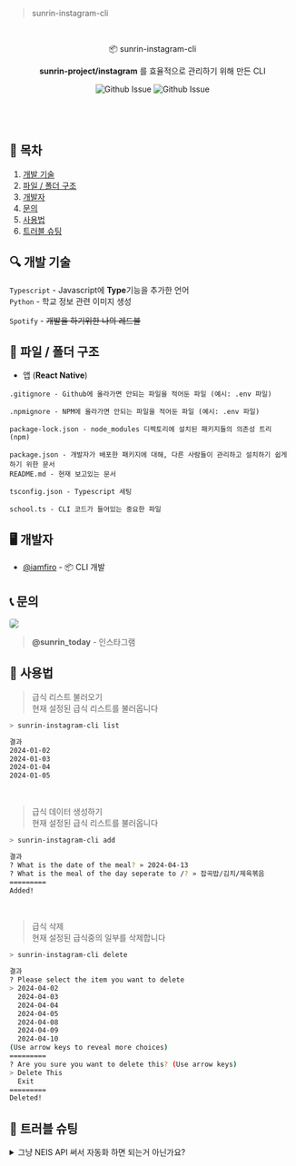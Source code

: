 > sunrin-instagram-cli


<br/>
<p align="center">📦 sunrin-instagram-cli</p>
<p align="center"><b>sunrin-project/instagram</b> 를 효율적으로 관리하기 위해 만든 CLI</p>

<div align="center">

![Github Issue](https://img.shields.io/github/issues/sunrin-project/instagram)
![Github Issue](https://img.shields.io/github/issues-pr/sunrin-project/instagram)

</div>

<div style="height: 40px">ㅤ</div>

## 📄 목차
1. [개발 기술](#tech)
2. [파일 / 폴더 구조](#folder)
3. [개발자](#developer)
4. [문의](#contact)
5. [사용법](#howto)
5. [트러블 슈팅](#trouble)

## 🔍 개발 기술 <a id="tech"></a>
`Typescript` - Javascript에 **Type**기능을 추가한 언어<br/>
`Python` - 학교 정보 관련 이미지 생성<br/>

`Spotify` - ~~개발을 하기위한 나의 레드불~~

## 📂 파일 / 폴더 구조 <a id="folder"></a>
- 앱 (**React Native**)
```
.gitignore - Github에 올라가면 안되는 파일을 적어둔 파일 (예시: .env 파일)

.npmignore - NPM에 올라가면 안되는 파일을 적어둔 파일 (예시: .env 파일)

package-lock.json - node_modules 디렉토리에 설치된 패키지들의 의존성 트리 (npm)

package.json - 개발자가 배포한 패키지에 대해, 다른 사람들이 관리하고 설치하기 쉽게 하기 위한 문서
README.md - 현재 보고있는 문서

tsconfig.json - Typescript 세팅

school.ts - CLI 코드가 들어있는 중요한 파일
```

## 🖥️ 개발자 <a id="developer"></a>
- <a href="https://github.com/iamfiro">@iamfiro</a> - 📦 CLI 개발

## 📞 문의 <a id="contact"></a>
<a href="https://www.instagram.com/sunrin_life/"><img style="border-radius: 4px" src="https://img.shields.io/badge/Instagram-E4405F?style=flat-square&logo=Instagram&logoColor=white&link=https://www.instagram.com/sunrin_today/"/></a>
> **@sunrin_today** - 인스타그램

## 📎 사용법
> 급식 리스트 불러오기<br/>
> 현재 설정된 급식 리스트를 불러옵니다

```bash
> sunrin-instagram-cli list

결과
2024-01-02
2024-01-03
2024-01-04
2024-01-05
```

<br/>

> 급식 데이터 생성하기<br/>
> 현재 설정된 급식 리스트를 불러옵니다

```bash
> sunrin-instagram-cli add

결과
? What is the date of the meal? » 2024-04-13
? What is the meal of the day seperate to /? » 잡곡밥/김치/제육볶음
=========
Added!
```

<br/>

> 급식 삭제<br/>
> 현재 설정된 급식중의 일부를 삭제합니다
```bash
> sunrin-instagram-cli delete

결과
? Please select the item you want to delete
> 2024-04-02
  2024-04-03
  2024-04-04
  2024-04-05
  2024-04-08
  2024-04-09
  2024-04-10
(Use arrow keys to reveal more choices)
=========
? Are you sure you want to delete this? (Use arrow keys)
> Delete This
  Exit
=========
Deleted!
```

## 🤬 트러블 슈팅 <a id="trouble"></a>
<details>
  <summary>그냥 NEIS API 써서 자동화 하면 되는거 아닌가요?</summary>
  <br/>
  저희는 프로젝트 초기에 NEIS API를 활용하여 프로그램을 자동화하려는 계획을 세웠습니다.<br/>그러나 개발 중에 NEIS API를 사용해보니 데이터를 불러오는 데 문제가 발생하거나, 오래된 데이터를 반환하는 경우가 있었습니다.<br/>
  또한 NEIS에서 제공하는 데이터를 그대로 사용하기 때문에 <b>데이터 가공이 어려웠습니다</b>.<br/>
  특히, 급식 정보의 음식 이름이 너무 길 경우 이미지가 표시되지 않는 버그가 발생했습니다. (예: <b>추억의경양식돈까스&소스</b>는 <b>돈까스</b>로 요약이 가능)<br/>
  이러한 문제들을 고려하여 "<b>직접 JSON에 급식 정보를 관리하자</b>"는 결정을 내리게 되었습니다.

  이러한 결정에 따라 매일 JSON을 관리하는 번거로움을 줄이기 위해 CLI 도구인 `📦 sunrin-instagram-cli`를 개발하였습니다.<br/>
  이를 통해 데이터 관리를 효율적으로 수행할 수 있게 되었습니다.
</details>